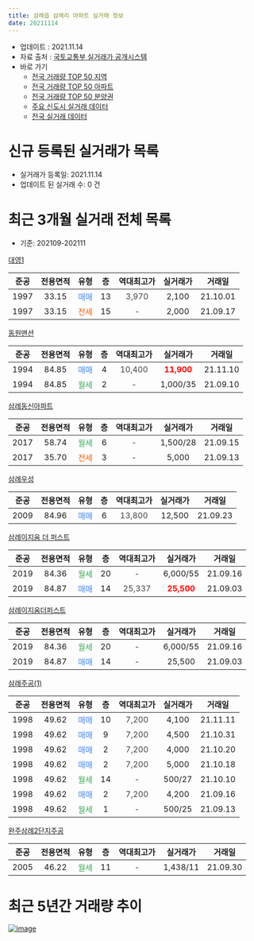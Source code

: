 ```yaml
---
title: 삼례읍 삼례리 아파트 실거래 정보
date: 20211114
---
```


* 업데이트 : 2021.11.14
* 자료 출처 : [국토교통부 실거래가 공개시스템](http://rt.molit.go.kr)
* 바로 가기
    * [전국 거래량 TOP 50 지역](https://apt-info.github.io/apt-trade-info/tr)
    * [전국 거래량 TOP 50 아파트](https://apt-info.github.io/apt-trade-info/ta)
    * [전국 거래량 TOP 50 분양권](https://apt-info.github.io/apt-trade-info/tb)
    * [주요 신도시 실거래 데이터](https://apt-info.github.io/apt-trade-info/newtown)
    * [전국 실거래 데이터](https://apt-info.github.io/apt-trade-info/all)



<script async src="https://pagead2.googlesyndication.com/pagead/js/adsbygoogle.js"></script>
<!-- 기본광고 -->
<ins class="adsbygoogle"
     style="display:block"
     data-ad-client="ca-pub-1142216861245946"
     data-ad-slot="4805727019"
     data-ad-format="auto"
     data-full-width-responsive="true"></ins>
<script>
     (adsbygoogle = window.adsbygoogle || []).push({});
</script>


# 신규 등록된 실거래가 목록

* 실거래가 등록일: 2021.11.14
* 업데이트 된 실거래 수: 0 건




<script async src="https://pagead2.googlesyndication.com/pagead/js/adsbygoogle.js"></script>
<!-- 기본광고 -->
<ins class="adsbygoogle"
     style="display:block"
     data-ad-client="ca-pub-1142216861245946"
     data-ad-slot="4805727019"
     data-ad-format="auto"
     data-full-width-responsive="true"></ins>
<script>
     (adsbygoogle = window.adsbygoogle || []).push({});
</script>


# 최근 3개월 실거래 전체 목록
* 기준: 202109-202111


[대영1](https://search.naver.com/search.naver?query=%EB%8C%80%EC%98%811)

|준공|전용면적|유형|층|역대최고가|실거래가|거래일|
|:---:|:---:|:---:|:---:|:---:|:---:|:---:|
|1997|33.15|<span style="color:#4285F3">매매</span>|13|<span style="color:#444444">3,970</span>|2,100|21.10.01|
|1997|33.15|<span style="color:#FF5A00">전세</span>|15|<span style="color:#444444">-</span>|2,000|21.09.17|

[동원맨션](https://search.naver.com/search.naver?query=%EB%8F%99%EC%9B%90%EB%A7%A8%EC%85%98)

|준공|전용면적|유형|층|역대최고가|실거래가|거래일|
|:---:|:---:|:---:|:---:|:---:|:---:|:---:|
|1994|84.85|<span style="color:#4285F3">매매</span>|4|<span style="color:#444444">10,400</span>|<b><span style="color:#FF0000">11,900</span></b>|21.11.10|
|1994|84.85|<span style="color:#34A853">월세</span>|2|<span style="color:#444444">-</span>|1,000/35|21.09.10|

[삼례동신아파트](https://search.naver.com/search.naver?query=%EC%82%BC%EB%A1%80%EB%8F%99%EC%8B%A0%EC%95%84%ED%8C%8C%ED%8A%B8)

|준공|전용면적|유형|층|역대최고가|실거래가|거래일|
|:---:|:---:|:---:|:---:|:---:|:---:|:---:|
|2017|58.74|<span style="color:#34A853">월세</span>|6|<span style="color:#444444">-</span>|1,500/28|21.09.15|
|2017|35.70|<span style="color:#FF5A00">전세</span>|3|<span style="color:#444444">-</span>|5,000|21.09.13|

[삼례우성](https://search.naver.com/search.naver?query=%EC%82%BC%EB%A1%80%EC%9A%B0%EC%84%B1)

|준공|전용면적|유형|층|역대최고가|실거래가|거래일|
|:---:|:---:|:---:|:---:|:---:|:---:|:---:|
|2009|84.96|<span style="color:#4285F3">매매</span>|6|<span style="color:#444444">13,800</span>|12,500|21.09.23|

[삼례이지움 더 퍼스트](https://search.naver.com/search.naver?query=%EC%82%BC%EB%A1%80%EC%9D%B4%EC%A7%80%EC%9B%80+%EB%8D%94+%ED%8D%BC%EC%8A%A4%ED%8A%B8)

|준공|전용면적|유형|층|역대최고가|실거래가|거래일|
|:---:|:---:|:---:|:---:|:---:|:---:|:---:|
|2019|84.36|<span style="color:#34A853">월세</span>|20|<span style="color:#444444">-</span>|6,000/55|21.09.16|
|2019|84.87|<span style="color:#4285F3">매매</span>|14|<span style="color:#444444">25,337</span>|<b><span style="color:#FF0000">25,500</span></b>|21.09.03|

[삼례이지움더퍼스트](https://search.naver.com/search.naver?query=%EC%82%BC%EB%A1%80%EC%9D%B4%EC%A7%80%EC%9B%80%EB%8D%94%ED%8D%BC%EC%8A%A4%ED%8A%B8)

|준공|전용면적|유형|층|역대최고가|실거래가|거래일|
|:---:|:---:|:---:|:---:|:---:|:---:|:---:|
|2019|84.36|<span style="color:#34A853">월세</span>|20|<span style="color:#444444">-</span>|6,000/55|21.09.16|
|2019|84.87|<span style="color:#4285F3">매매</span>|14|<span style="color:#444444">-</span>|25,500|21.09.03|

[삼례주공(1)](https://search.naver.com/search.naver?query=%EC%82%BC%EB%A1%80%EC%A3%BC%EA%B3%B5%281%29)

|준공|전용면적|유형|층|역대최고가|실거래가|거래일|
|:---:|:---:|:---:|:---:|:---:|:---:|:---:|
|1998|49.62|<span style="color:#4285F3">매매</span>|10|<span style="color:#444444">7,200</span>|4,100|21.11.11|
|1998|49.62|<span style="color:#4285F3">매매</span>|9|<span style="color:#444444">7,200</span>|4,500|21.10.31|
|1998|49.62|<span style="color:#4285F3">매매</span>|2|<span style="color:#444444">7,200</span>|4,000|21.10.20|
|1998|49.62|<span style="color:#4285F3">매매</span>|2|<span style="color:#444444">7,200</span>|5,000|21.10.18|
|1998|49.62|<span style="color:#34A853">월세</span>|14|<span style="color:#444444">-</span>|500/27|21.10.10|
|1998|49.62|<span style="color:#4285F3">매매</span>|2|<span style="color:#444444">7,200</span>|4,200|21.09.16|
|1998|49.62|<span style="color:#34A853">월세</span>|1|<span style="color:#444444">-</span>|500/25|21.09.13|

[완주삼례2단지주공](https://search.naver.com/search.naver?query=%EC%99%84%EC%A3%BC%EC%82%BC%EB%A1%802%EB%8B%A8%EC%A7%80%EC%A3%BC%EA%B3%B5)

|준공|전용면적|유형|층|역대최고가|실거래가|거래일|
|:---:|:---:|:---:|:---:|:---:|:---:|:---:|
|2005|46.22|<span style="color:#34A853">월세</span>|11|<span style="color:#444444">-</span>|1,438/11|21.09.30|



<script async src="https://pagead2.googlesyndication.com/pagead/js/adsbygoogle.js"></script>
<!-- 기본광고 -->
<ins class="adsbygoogle"
     style="display:block"
     data-ad-client="ca-pub-1142216861245946"
     data-ad-slot="4805727019"
     data-ad-format="auto"
     data-full-width-responsive="true"></ins>
<script>
     (adsbygoogle = window.adsbygoogle || []).push({});
</script>


# 최근 5년간 거래량 추이


<div style="width:100%;">
    <canvas id="deal_progress" height="200"></canvas>
</div>

<script>
new Chart(document.getElementById("deal_progress"), {
    type: 'line',
    data: {
        labels: ['16.01','16.02','16.03','16.04','16.05','16.06','16.07','16.08','16.09','16.10','16.11','16.12','17.01','17.02','17.03','17.04','17.05','17.06','17.07','17.08','17.09','17.10','17.11','17.12','18.01','18.02','18.03','18.04','18.05','18.06','18.07','18.08','18.09','18.10','18.11','18.12','19.01','19.02','19.03','19.04','19.05','19.06','19.07','19.08','19.09','19.10','19.11','19.12','20.01','20.02','20.03','20.04','20.05','20.06','20.07','20.08','20.09','20.10','20.11','20.12','21.01','21.02','21.03','21.04','21.05','21.06','21.07','21.08','21.09','21.10','21.11'],
        datasets: [{
            label: '매매/분양권',
            data: [3,6,13,8,6,3,13,3,6,6,2,6,1,8,7,5,8,3,5,3,5,5,10,7,8,6,10,6,4,3,5,7,0,4,9,5,13,15,10,14,11,7,43,7,5,13,10,10,4,10,19,5,7,13,12,12,8,6,6,11,12,13,13,9,9,17,9,12,4,4,2],
            borderColor: "rgba(66, 133, 243, 1)",
            backgroundColor: "rgba(66, 133, 243, 0.05)",
            borderWidth: 1,
            pointRadius: 0,
            fill: false,
            lineTension: 0
        },{
            label: '전/월세',
            data: [3,5,10,3,2,3,4,2,1,3,5,3,3,3,5,13,5,2,2,2,1,3,3,4,3,4,1,4,8,4,1,5,4,1,0,8,3,1,10,8,5,2,2,4,0,5,5,13,13,5,9,4,8,6,5,7,1,4,3,3,2,8,8,10,3,6,15,2,8,1,0],
            borderColor: "rgba(255, 90, 0, 1)",
            backgroundColor: "rgba(255, 90, 0, 0.05)",
            borderWidth: 1,
            pointRadius: 0,
            fill: false,
            lineTension: 0
        },{
            label: '합계',
            data: [6,11,23,11,8,6,17,5,7,9,7,9,4,11,12,18,13,5,7,5,6,8,13,11,11,10,11,10,12,7,6,12,4,5,9,13,16,16,20,22,16,9,45,11,5,18,15,23,17,15,28,9,15,19,17,19,9,10,9,14,14,21,21,19,12,23,24,14,12,5,2],
            borderColor: "rgba(0, 0, 0, 1)",
            backgroundColor: "rgba(0, 0, 0, 0.03)",
            borderWidth: 0.1,
            pointRadius: 0,
            fill: true,
            lineTension: 0
        }
        ]
    },
    options: {
        responsive: true,
        title: {
            display: false
        },
        tooltips: {
            mode: 'index',
            intersect: false
        },
        hover: {
            mode: 'nearest',
            intersect: true
        },
        scales: {
            xAxes: [{
                display: true,
                scaleLabel: {
                    display: true,
                    labelString: '년/월'
                }
            }],
            yAxes: [{
                display: true,
                ticks: {
                    suggestedMin: 0,
                },
                scaleLabel: {
                    display: true,
                    labelString: '실거래 수'
                }
            }]
        }
    }
});

</script>


[![image](https://apt-info.github.io/images/2020-01-03-apt-trade-info/1024x500.png)](https://play.google.com/store/apps/details?id=com.aptinfo.apttradeinfo)


